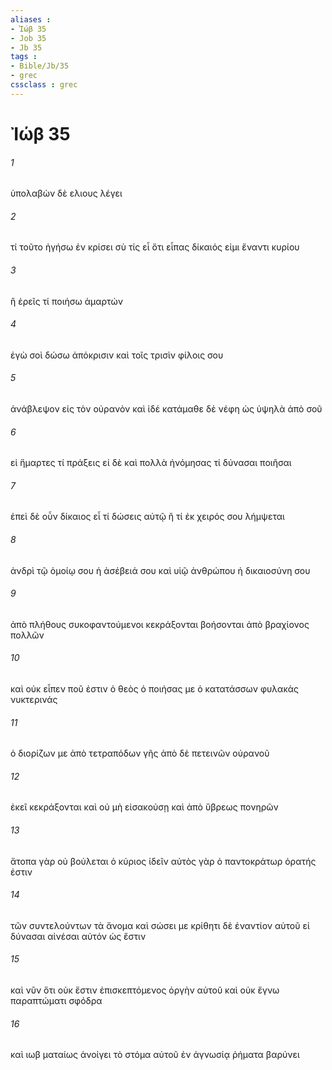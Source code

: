 ```yaml
---
aliases : 
- Ἰώβ 35
- Job 35
- Jb 35
tags : 
- Bible/Jb/35
- grec
cssclass : grec
---
```


# Ἰώβ 35

###### 1
ὑπολαβὼν δὲ ελιους λέγει
###### 2
τί τοῦτο ἡγήσω ἐν κρίσει σὺ τίς εἶ ὅτι εἶπας δίκαιός εἰμι ἔναντι κυρίου
###### 3
ἢ ἐρεῖς τί ποιήσω ἁμαρτών
###### 4
ἐγὼ σοὶ δώσω ἀπόκρισιν καὶ τοῖς τρισὶν φίλοις σου
###### 5
ἀνάβλεψον εἰς τὸν οὐρανὸν καὶ ἰδέ κατάμαθε δὲ νέφη ὡς ὑψηλὰ ἀπὸ σοῦ
###### 6
εἰ ἥμαρτες τί πράξεις εἰ δὲ καὶ πολλὰ ἠνόμησας τί δύνασαι ποιῆσαι
###### 7
ἐπεὶ δὲ οὖν δίκαιος εἶ τί δώσεις αὐτῷ ἢ τί ἐκ χειρός σου λήμψεται
###### 8
ἀνδρὶ τῷ ὁμοίῳ σου ἡ ἀσέβειά σου καὶ υἱῷ ἀνθρώπου ἡ δικαιοσύνη σου
###### 9
ἀπὸ πλήθους συκοφαντούμενοι κεκράξονται βοήσονται ἀπὸ βραχίονος πολλῶν
###### 10
καὶ οὐκ εἶπεν ποῦ ἐστιν ὁ θεὸς ὁ ποιήσας με ὁ κατατάσσων φυλακὰς νυκτερινάς
###### 11
ὁ διορίζων με ἀπὸ τετραπόδων γῆς ἀπὸ δὲ πετεινῶν οὐρανοῦ
###### 12
ἐκεῖ κεκράξονται καὶ οὐ μὴ εἰσακούσῃ καὶ ἀπὸ ὕβρεως πονηρῶν
###### 13
ἄτοπα γὰρ οὐ βούλεται ὁ κύριος ἰδεῖν αὐτὸς γὰρ ὁ παντοκράτωρ ὁρατής ἐστιν
###### 14
τῶν συντελούντων τὰ ἄνομα καὶ σώσει με κρίθητι δὲ ἐναντίον αὐτοῦ εἰ δύνασαι αἰνέσαι αὐτόν ὡς ἔστιν
###### 15
καὶ νῦν ὅτι οὐκ ἔστιν ἐπισκεπτόμενος ὀργὴν αὐτοῦ καὶ οὐκ ἔγνω παραπτώματι σφόδρα
###### 16
καὶ ιωβ ματαίως ἀνοίγει τὸ στόμα αὐτοῦ ἐν ἀγνωσίᾳ ῥήματα βαρύνει
